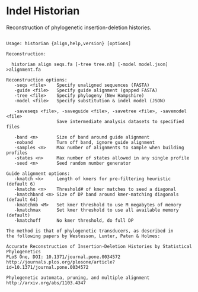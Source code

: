 # Indel Historian
Reconstruction of phylogenetic insertion-deletion histories.

<pre><code>
Usage: historian {align,help,version} [options]

Reconstruction:

  historian align seqs.fa [-tree tree.nh] [-model model.json] &gt;alignment.fa

Reconstruction options:
   -seqs &lt;file&gt;    Specify unaligned sequences (FASTA)
   -guide &lt;file&gt;   Specify guide alignment (gapped FASTA)
   -tree &lt;file&gt;    Specify phylogeny (New Hampshire)
   -model &lt;file&gt;   Specify substitution & indel model (JSON)

   -saveseqs &lt;file&gt;, -saveguide &lt;file&gt;, -savetree &lt;file&gt;, -savemodel &lt;file&gt;
                   Save intermediate analysis datasets to specified files

   -band &lt;n&gt;       Size of band around guide alignment
   -noband         Turn off band, ignore guide alignment
   -samples &lt;n&gt;    Max number of alignments to sample when building profiles
   -states &lt;n&gt;     Max number of states allowed in any single profile
   -seed &lt;n&gt;       Seed random number generator

Guide alignment options:
   -kmatch &lt;k&gt;     Length of kmers for pre-filtering heuristic (default 6)
   -kmatchn &lt;n&gt;    Threshold# of kmer matches to seed a diagonal
   -kmatchband &lt;n&gt; Size of DP band around kmer-matching diagonals (default 64)
   -kmatchmb &lt;M&gt;   Set kmer threshold to use M megabytes of memory
   -kmatchmax      Set kmer threshold to use all available memory (default)
   -kmatchoff      No kmer threshold, do full DP

The method is that of phylogenetic transducers, as described in
the following papers by Westesson, Lunter, Paten & Holmes:

Accurate Reconstruction of Insertion-Deletion Histories by Statistical Phylogenetics
PLoS One, DOI: 10.1371/journal.pone.0034572
http://journals.plos.org/plosone/article?id=10.1371/journal.pone.0034572

Phylogenetic automata, pruning, and multiple alignment
http://arxiv.org/abs/1103.4347
</code></pre>
